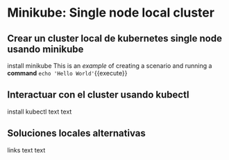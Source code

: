 # Minikube: Single node local cluster

## Crear un cluster local de kubernetes single node usando minikube

install minikube
This is an _example_ of creating a scenario and running a **command**
`echo 'Hello World'`{{execute}}

## Interactuar con el cluster usando kubectl

install kubectl
text
text

## Soluciones locales alternativas

links
text
text
